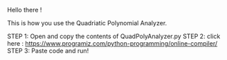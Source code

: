 Hello there !

This is how you use the Quadriatic Polynomial Analyzer.

STEP 1: Open and copy the contents of QuadPolyAnalyzer.py 
STEP 2: click here : https://www.programiz.com/python-programming/online-compiler/
STEP 3: Paste code and run!
